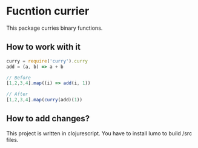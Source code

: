 # Fucntion currier

This package curries binary functions.

## How to work with it

```javascript
curry = require('curry').curry
add = (a, b) => a + b

// Before
[1,2,3,4].map((i) => add(i, 1))

// After
[1,2,3,4].map(curry(add)(1))
```

## How to add changes?

This project is written in clojurescript. You have to install lumo to build /src files.
